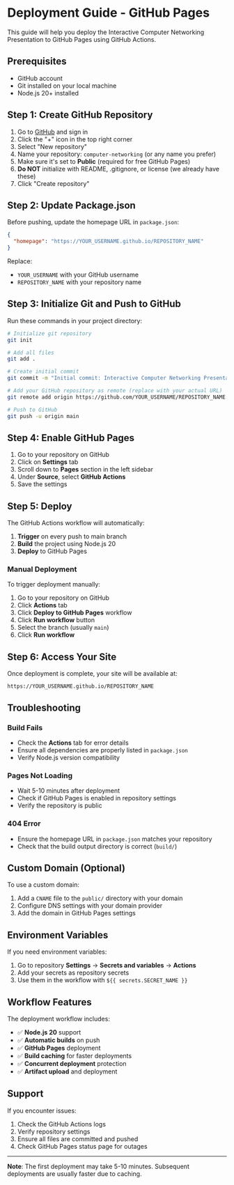 # Deployment Guide - GitHub Pages

This guide will help you deploy the Interactive Computer Networking Presentation to GitHub Pages using GitHub Actions.

## Prerequisites

- GitHub account
- Git installed on your local machine
- Node.js 20+ installed

## Step 1: Create GitHub Repository

1. Go to [GitHub](https://github.com) and sign in
2. Click the "+" icon in the top right corner
3. Select "New repository"
4. Name your repository: `computer-networking` (or any name you prefer)
5. Make sure it's set to **Public** (required for free GitHub Pages)
6. **Do NOT** initialize with README, .gitignore, or license (we already have these)
7. Click "Create repository"

## Step 2: Update Package.json

Before pushing, update the homepage URL in `package.json`:

```json
{
  "homepage": "https://YOUR_USERNAME.github.io/REPOSITORY_NAME"
}
```

Replace:

- `YOUR_USERNAME` with your GitHub username
- `REPOSITORY_NAME` with your repository name

## Step 3: Initialize Git and Push to GitHub

Run these commands in your project directory:

```bash
# Initialize git repository
git init

# Add all files
git add .

# Create initial commit
git commit -m "Initial commit: Interactive Computer Networking Presentation"

# Add your GitHub repository as remote (replace with your actual URL)
git remote add origin https://github.com/YOUR_USERNAME/REPOSITORY_NAME.git

# Push to GitHub
git push -u origin main
```

## Step 4: Enable GitHub Pages

1. Go to your repository on GitHub
2. Click on **Settings** tab
3. Scroll down to **Pages** section in the left sidebar
4. Under **Source**, select **GitHub Actions**
5. Save the settings

## Step 5: Deploy

The GitHub Actions workflow will automatically:

1. **Trigger** on every push to main branch
2. **Build** the project using Node.js 20
3. **Deploy** to GitHub Pages

### Manual Deployment

To trigger deployment manually:

1. Go to your repository on GitHub
2. Click **Actions** tab
3. Click **Deploy to GitHub Pages** workflow
4. Click **Run workflow** button
5. Select the branch (usually `main`)
6. Click **Run workflow**

## Step 6: Access Your Site

Once deployment is complete, your site will be available at:

```
https://YOUR_USERNAME.github.io/REPOSITORY_NAME
```

## Troubleshooting

### Build Fails

- Check the **Actions** tab for error details
- Ensure all dependencies are properly listed in `package.json`
- Verify Node.js version compatibility

### Pages Not Loading

- Wait 5-10 minutes after deployment
- Check if GitHub Pages is enabled in repository settings
- Verify the repository is public

### 404 Error

- Ensure the homepage URL in `package.json` matches your repository
- Check that the build output directory is correct (`build/`)

## Custom Domain (Optional)

To use a custom domain:

1. Add a `CNAME` file to the `public/` directory with your domain
2. Configure DNS settings with your domain provider
3. Add the domain in GitHub Pages settings

## Environment Variables

If you need environment variables:

1. Go to repository **Settings** → **Secrets and variables** → **Actions**
2. Add your secrets as repository secrets
3. Use them in the workflow with `${{ secrets.SECRET_NAME }}`

## Workflow Features

The deployment workflow includes:

- ✅ **Node.js 20** support
- ✅ **Automatic builds** on push
- ✅ **GitHub Pages** deployment
- ✅ **Build caching** for faster deployments
- ✅ **Concurrent deployment** protection
- ✅ **Artifact upload** and deployment

## Support

If you encounter issues:

1. Check the GitHub Actions logs
2. Verify repository settings
3. Ensure all files are committed and pushed
4. Check GitHub Pages status page for outages

---

**Note**: The first deployment may take 5-10 minutes. Subsequent deployments are usually faster due to caching.

